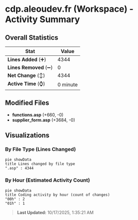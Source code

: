 # cdp.aleoudev.fr (Workspace) - Activity Summary 

## Overall Statistics

| Stat                   | Value                                                             |
| ---------------------- | ----------------------------------------------------------------- |
| **Lines Added** (➕)   | 4344                                          |
| **Lines Removed** (➖) | 0                                        |
| **Net Change** (↕)    | 4344                |
| **Active Time** (⌚)   | 0 minute |


## Modified Files
- **functions.asp** (+660, -0)
- **supplier_form.asp** (+3684, -0)

## Visualizations

### By File Type (Lines Changed)

```mermaid
pie showData
title Lines changed by file type
".asp" : 4344
```

### By Hour (Estimated Activity Count)

```mermaid
pie showData
title Coding activity by hour (count of changes)
"00h" : 2
"01h" : 1
```


> **Last Updated:** 10/17/2025, 1:35:21 AM